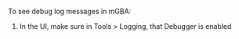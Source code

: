 To see debug log messages in mGBA:

1) In the UI, make sure in Tools > Logging, that Debugger is enabled
